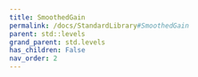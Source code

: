 ```yaml
---
title: SmoothedGain
permalink: /docs/StandardLibrary#SmoothedGain
parent: std::levels
grand_parent: std.levels
has_children: False
nav_order: 2
---
```

